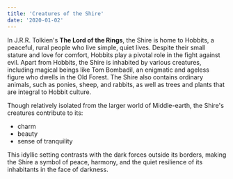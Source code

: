 ```yaml
---
title: 'Creatures of the Shire'
date: '2020-01-02'
---
```

 
In J.R.R. Tolkien's **The Lord of the Rings**, the Shire is home to Hobbits, a peaceful, rural people who live simple, quiet lives. Despite their small stature and love for comfort, Hobbits play a pivotal role in the fight against evil. Apart from Hobbits, the Shire is inhabited by various creatures, including magical beings like Tom Bombadil, an enigmatic and ageless figure who dwells in the Old Forest. The Shire also contains ordinary animals, such as ponies, sheep, and rabbits, as well as trees and plants that are integral to Hobbit culture. 

Though relatively isolated from the larger world of Middle-earth, the Shire's creatures contribute to its:
- charm
- beauty
- sense of tranquility 

This idyllic setting contrasts with the dark forces outside its borders, making the Shire a symbol of peace, harmony, and the quiet resilience of its inhabitants in the face of darkness.